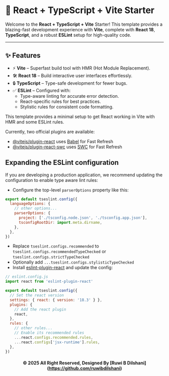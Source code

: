 
# 🚀 React + TypeScript + Vite Starter

Welcome to the **React + TypeScript + Vite** Starter! This template provides a blazing-fast development experience with **Vite**, complete with **React 18**, **TypeScript**, and a robust **ESLint** setup for high-quality code.

---

## ✨ Features

- ⚡ **Vite** – Superfast build tool with HMR (Hot Module Replacement).
- 🛠️ **React 18** – Build interactive user interfaces effortlessly.
- 🔒 **TypeScript** – Type-safe development for fewer bugs.
- ✅ **ESLint** – Configured with:
  - Type-aware linting for accurate error detection.
  - React-specific rules for best practices.
  - Stylistic rules for consistent code formatting.
 
    
This template provides a minimal setup to get React working in Vite with HMR and some ESLint rules.

Currently, two official plugins are available:

- [@vitejs/plugin-react](https://github.com/vitejs/vite-plugin-react/blob/main/packages/plugin-react/README.md) uses [Babel](https://babeljs.io/) for Fast Refresh
- [@vitejs/plugin-react-swc](https://github.com/vitejs/vite-plugin-react-swc) uses [SWC](https://swc.rs/) for Fast Refresh

## Expanding the ESLint configuration

If you are developing a production application, we recommend updating the configuration to enable type aware lint rules:

- Configure the top-level `parserOptions` property like this:

```js
export default tseslint.config({
  languageOptions: {
    // other options...
    parserOptions: {
      project: ['./tsconfig.node.json', './tsconfig.app.json'],
      tsconfigRootDir: import.meta.dirname,
    },
  },
})
```

- Replace `tseslint.configs.recommended` to `tseslint.configs.recommendedTypeChecked` or `tseslint.configs.strictTypeChecked`
- Optionally add `...tseslint.configs.stylisticTypeChecked`
- Install [eslint-plugin-react](https://github.com/jsx-eslint/eslint-plugin-react) and update the config:

```js
// eslint.config.js
import react from 'eslint-plugin-react'

export default tseslint.config({
  // Set the react version
  settings: { react: { version: '18.3' } },
  plugins: {
    // Add the react plugin
    react,
  },
  rules: {
    // other rules...
    // Enable its recommended rules
    ...react.configs.recommended.rules,
    ...react.configs['jsx-runtime'].rules,
  },
})
```
<div align="center">

#### © 2025 All Right Reserved, Designed By [Ruwi B Dilshani] (https://github.com/ruwibdilshani)

</div>

